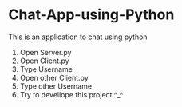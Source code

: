 # Chat-App-using-Python
This is an application to chat using python

1. Open Server.py
2. Open Client.py
3. Type Username
4. Open other Client.py
5. Type other Username
6. Try to devellope this project ^_^ 
